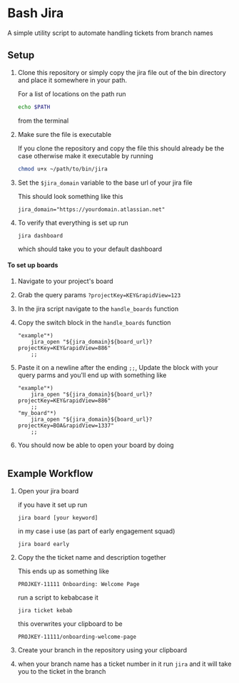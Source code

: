 # Bash Jira

A simple utility script to automate handling tickets from branch names

## Setup

1. Clone this repository or simply copy the jira file out of the bin directory and place it somewhere in your path.

    For a list of locations on the path run

    ```bash
    echo $PATH
    ```

    from the terminal

2. Make sure the file is executable

    If you clone the repository and copy the file this should already be the case otherwise make it executable by running

    ```bash
    chmod u+x ~/path/to/bin/jira
    ```

3. Set the `$jira_domain` variable to the base url of your jira file

    This should look something like this

    ```shell
    jira_domain="https://yourdomain.atlassian.net"
    ```

4. To verify that everything is set up run

    ```shell
    jira dashboard
    ```

    which should take you to your default dashboard

#### To set up boards

1. Navigate to your project's board

2. Grab the query params `?projectKey=KEY&rapidView=123`

3. In the jira script navigate to the `handle_boards` function

4. Copy the switch block in the `handle_boards` function

    ```shell
    "example"*)
        jira_open "${jira_domain}${board_url}?projectKey=KEY&rapidView=886"
        ;;
    ```

5. Paste it on a newline after the ending `;;`, Update the block with your query parms and you'll end up with something like

    ```shell
    "example"*)
        jira_open "${jira_domain}${board_url}?projectKey=KEY&rapidView=886"
        ;;
    "my_board"*)
        jira_open "${jira_domain}${board_url}?projectKey=BOA&rapidView=1337"
        ;;
    ```

6. You should now be able to open your board by doing

    ```shell
    ```

## Example Workflow

1. Open your jira board

    if you have it set up run 

    ```shell
    jira board [your keyword]
    ```

    in my case i use (as part of early engagement squad)

    ```shell
    jira board early
    ```

2. Copy the the ticket name and description together

    This ends up as something like

    `PROJKEY-11111 Onboarding: Welcome Page`

    run a script to kebabcase it

    ```shell
    jira ticket kebab
    ```
    this overwrites your clipboard to be

    `PROJKEY-11111/onboarding-welcome-page`

3. Create your branch in the repository using your clipboard

4. when your branch name has a ticket number in it run `jira` and it will take you to the ticket in the branch